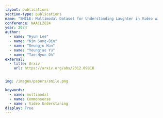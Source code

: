 ```yaml
---
layout: publications
section-type: publications
name: "SMILE: Multimodal Dataset for Understanding Laughter in Video with Language Models"
conference: NAACL2024
year: 2024
author:
  - name: "Hyun Lee"
  - name: "Kim Sung-Bin"
  - name: "Seungju Han"
  - name: "Youngjae Yu"
  - name: "Tae-Hyun Oh"
external:
  - title: Arxiv
    url: https://arxiv.org/abs/2312.09818


img: /images/papers/smile.png

keywords:
  - name: multimodal
  - name: Commonsense
  - name : Video Understaning
display: True
---
```

